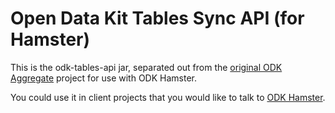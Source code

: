 # Open Data Kit Tables Sync API (for Hamster)

This is the odk-tables-api jar, separated out from the [original ODK Aggregate](https://github.com/opendatakit/aggregate) project for use with ODK Hamster.

You could use it in client projects that you would like to talk to [ODK Hamster](https://github.com/benetech/odk-hamster).